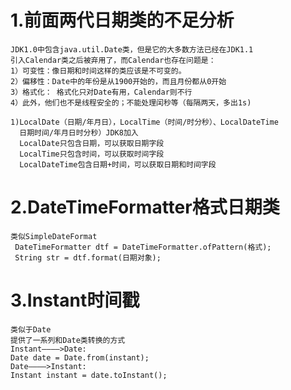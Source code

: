 # 1.前面两代日期类的不足分析
    JDK1.0中包含java.util.Date类，但是它的大多数方法已经在JDK1.1
    引入Calendar类之后被弃用了，而Calendar也存在问题是：
    1）可变性：像日期和时间这样的类应该是不可变的。
    2）偏移性：Date中的年份是从1900开始的，而且月份都从0开始
    3）格式化： 格式化只对Date有用，Calendar则不行
    4）此外，他们也不是线程安全的；不能处理闰秒等（每隔两天，多出1s)

    1)LocalDate（日期/年月日），LocalTime（时间/时分秒）、LocalDateTime
      日期时间/年月日时分秒）JDK8加入
      LocalDate只包含日期，可以获取日期字段
      LocalTime只包含时间，可以获取时间字段
      LocalDateTime包含日期+时间，可以获取日期和时间字段
# 2.DateTimeFormatter格式日期类
    类似SimpleDateFormat
     DateTimeFormatter dtf = DateTimeFormatter.ofPattern(格式);
     String str = dtf.format(日期对象);
# 3.Instant时间戳
    类似于Date
    提供了一系列和Date类转换的方式
    Instant————>Date:
    Date date = Date.from(instant);
    Date————>Instant:
    Instant instant = date.toInstant();




